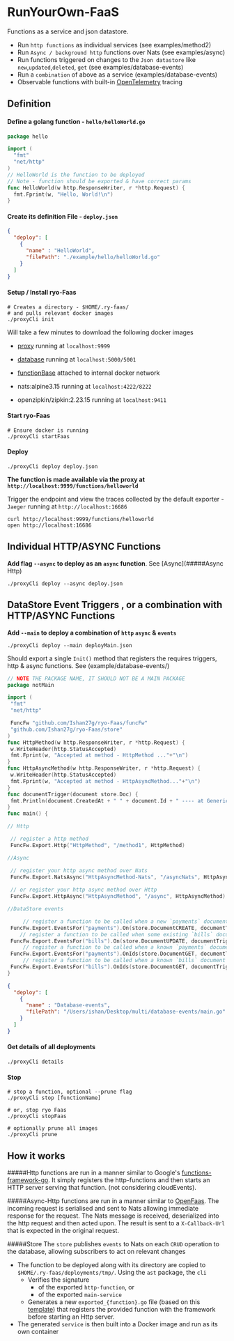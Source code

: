 # RunYourOwn-FaaS

Functions as a service and json datastore.

- Run `http functions` as individual services (see examples/method2)
- Run `Async / background http` functions over Nats (see examples/async)
- Run functions triggered on changes to the `Json datastore` like `new`,`updated`,`deleted`, `get` (see examples/database-events)
- Run a `combination` of above as a service (examples/database-events)
- Observable functions with built-in [OpenTelemetry](https://github.com/open-telemetry/opentelemetry-go) tracing

## Definition

#### Define a golang function - `hello/helloWorld.go`

```go
package hello

import (
  "fmt"
  "net/http"
)
// HelloWorld is the function to be deployed
// Note - function should be exported & have correct params
func HelloWorld(w http.ResponseWriter, r *http.Request) {
  fmt.Fprint(w, "Hello, World!\n")
}
```

#### Create its definition File - `deploy.json`

```json
{
  "deploy": [
    {
      "name" : "HelloWorld",
      "filePath": "./example/hello/helloWorld.go"
    }
  ]
}
```

#### Setup / Install ryo-Faas
```shell
# Creates a directory - $HOME/.ry-faas/
# and pulls relevant docker images 
./proxyCli init
```

Will take a few minutes to download the following docker images

- [proxy](https://hub.docker.com/repository/docker/ishan27g/ryo-faas) running at `localhost:9999`
- [database](https://hub.docker.com/repository/docker/ishan27g/ryo-faas) running at `localhost:5000/5001`
- [functionBase](https://hub.docker.com/repository/docker/ishan27g/ryo-faas) attached to internal docker network

- nats:alpine3.15 running at `localhost:4222/8222`
- openzipkin/zipkin:2.23.15 running at `localhost:9411`

#### Start ryo-Faas

```shell
# Ensure docker is running
./proxyCli startFaas
```

#### Deploy

```shell
./proxyCli deploy deploy.json
```
__The function is made available via the proxy at `http://localhost:9999/functions/helloworld`__

Trigger the endpoint and view the traces collected by the default exporter - `Jaeger` running at `http://localhost:16686`
```shell
curl http://localhost:9999/functions/helloworld
open http://localhost:16686
```

## Individual HTTP/ASYNC Functions

__Add flag `--async` to deploy as an `async` function__. See [Async](#####Async Http)

```shell
./proxyCli deploy --async deploy.json
```

## DataStore Event Triggers , or a combination with HTTP/ASYNC Functions

__Add `--main` to deploy a combination of `http` `async` & `events`__
```shell
./proxyCli deploy --main deployMain.json
```

Should export a single `Init()` method that registers the requires triggers, http & async functions. See (example/database-events/)

```go
// NOTE THE PACKAGE NAME, IT SHOULD NOT BE A MAIN PACKAGE
package notMain

import (
 "fmt"
 "net/http"

 FuncFw "github.com/Ishan27g/ryo-Faas/funcFw"
 "github.com/Ishan27g/ryo-Faas/store"
)
func HttpMethod(w http.ResponseWriter, r *http.Request) {
 w.WriteHeader(http.StatusAccepted)
 fmt.Fprint(w, "Accepted at method - HttpMethod ..."+"\n")
}
func HttpAsyncMethod(w http.ResponseWriter, r *http.Request) {
 w.WriteHeader(http.StatusAccepted)
 fmt.Fprint(w, "Accepted at method - HttpAsyncMethod..."+"\n")
}
func documentTrigger(document store.Doc) {
 fmt.Println(document.CreatedAt + " " + document.Id + " ---- at GenericCb()")
}
func main() {

// Http

 // register a http method
 FuncFw.Export.Http("HttpMethod", "/method1", HttpMethod)

//Async

 // register your http async method over Nats
 FuncFw.Export.NatsAsync("HttpAsyncMethod-Nats", "/asyncNats", HttpAsyncMethod)
 
 // or register your http async method over Http
 FuncFw.Export.HttpAsync("HttpAsyncMethod", "/async", HttpAsyncMethod)

//DataStore events

     // register a function to be called when a new `payments` document is created
 FuncFw.Export.EventsFor("payments").On(store.DocumentCREATE, documentTrigger)
    // register a function to be called when some existing `bills` document is updated
 FuncFw.Export.EventsFor("bills").On(store.DocumentUPDATE, documentTrigger)
     // register a function to be called when a known `payments` document (by its ID) is retrieved
 FuncFw.Export.EventsFor("payments").OnIds(store.DocumentGET, documentTrigger, "some-known-id")
     // register a function to be called when a known `bills` document (by its ID) is retrieved
 FuncFw.Export.EventsFor("bills").OnIds(store.DocumentGET, documentTrigger, "some-known-id")
}
```

```json
{
  "deploy": [
    {
      "name" : "Database-events",
      "filePath": "/Users/ishan/Desktop/multi/database-events/main.go"
    }
  ]
}
```

#### Get details of all deployments
```shell
./proxyCli details
```
#### Stop
```shell
# stop a function, optional --prune flag
./proxyCli stop [functionName]

# or, stop ryo Faas
./proxyCli stopFaas

# optionally prune all images
./proxyCli prune
```

## How it works

#####Http
functions are run in a manner similar to Google's [functions-framework-go](https://github.com/GoogleCloudPlatform/functions-framework-go).
It simply registers the http-functions and then starts an HTTP server serving that function. (not considering cloudEvents).

#####Async-Http 
functions are run in a manner similar to [OpenFaas](https://docs.openfaas.com/reference/async/). 
The incoming request is serialised and sent to Nats allowing immediate response for the request. 
The Nats message is received, deserialized into the http request and then acted upon. 
The result is sent to a `X-Callback-Url` that is expected in the original request.

#####Store
The `store` publishes `events` to Nats on each `CRUD` operation to the database, allowing subscribers to act on relevant changes

- The function to be deployed along with its directory are copied to `$HOME/.ry-faas/deployments/tmp/`. Using the `ast`  package, the `cli`
  - Verifies the signature
    - of the exported `http-function`, or
    - of the exported `main-service`
  - Generates a new `exported_{function}.go` file (based on this [template](https://github.com/Ishan27g/ryo-Faas/blob/main/pkg/template/template.go)) that registers the provided function with the framework before starting an Http server.
- The generated `service` is then built into a Docker image and run as its own container

